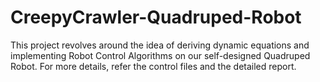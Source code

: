 # CreepyCrawler-Quadruped-Robot

This project revolves around the idea of deriving dynamic equations and implementing Robot Control Algorithms on our self-designed Quadruped Robot. For more details, refer the control files and the detailed report.



